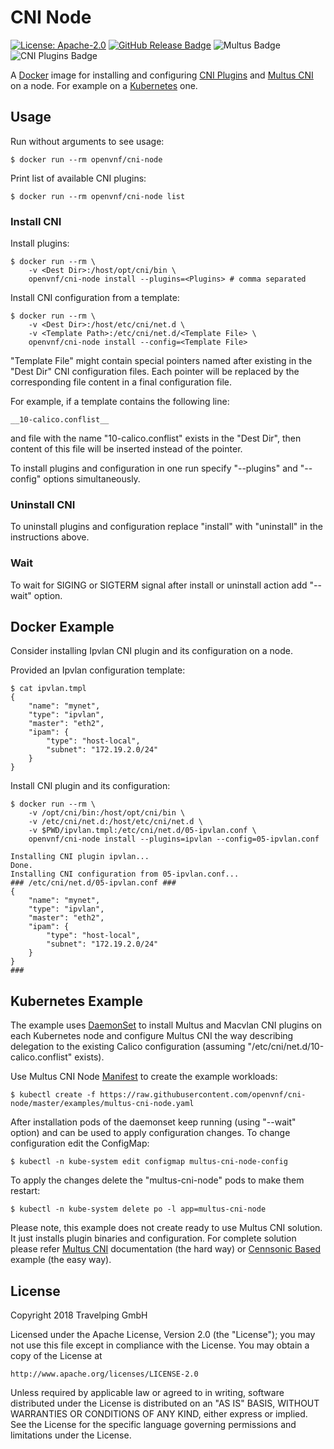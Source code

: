 # CNI Node

[![License: Apache-2.0][Apache 2.0 Badge]][Apache 2.0]
[![GitHub Release Badge]][GitHub Releases]
![Multus Badge]
![CNI Plugins Badge]

A [Docker] image for installing and configuring [CNI Plugins] and [Multus CNI]
on a node. For example on a [Kubernetes] one.

## Usage

Run without arguments to see usage:

```
$ docker run --rm openvnf/cni-node
```

Print list of available CNI plugins:

```
$ docker run --rm openvnf/cni-node list
```

### Install CNI

Install plugins:

```
$ docker run --rm \
    -v <Dest Dir>:/host/opt/cni/bin \
    openvnf/cni-node install --plugins=<Plugins> # comma separated
```

Install CNI configuration from a template:

```
$ docker run --rm \
    -v <Dest Dir>:/host/etc/cni/net.d \
    -v <Template Path>:/etc/cni/net.d/<Template File> \
    openvnf/cni-node install --config=<Template File>
```

"Template File" might contain special pointers named after existing in the
"Dest Dir" CNI configuration files. Each pointer will be replaced by the
corresponding file content in a final configuration file.

For example, if a template contains the following line:

```
__10-calico.conflist__
```

and file with the name "10-calico.conflist" exists in the "Dest Dir", then
content of this file will be inserted instead of the pointer.

To install plugins and configuration in one run specify "--plugins" and
"--config" options simultaneously.

### Uninstall CNI

To uninstall plugins and configuration replace "install" with "uninstall" in
the instructions above.

### Wait

To wait for SIGING or SIGTERM signal after install or uninstall action add
"--wait" option.

## Docker Example

Consider installing Ipvlan CNI plugin and its configuration on a node.

Provided an Ipvlan configuration template:

```
$ cat ipvlan.tmpl
{
    "name": "mynet",
    "type": "ipvlan",
    "master": "eth2",
    "ipam": {
        "type": "host-local",
        "subnet": "172.19.2.0/24"
    }
}
```

Install CNI plugin and its configuration:

```
$ docker run --rm \
    -v /opt/cni/bin:/host/opt/cni/bin \
    -v /etc/cni/net.d:/host/etc/cni/net.d \
    -v $PWD/ipvlan.tmpl:/etc/cni/net.d/05-ipvlan.conf \
    openvnf/cni-node install --plugins=ipvlan --config=05-ipvlan.conf

Installing CNI plugin ipvlan...
Done.
Installing CNI configuration from 05-ipvlan.conf...
### /etc/cni/net.d/05-ipvlan.conf ###
{
    "name": "mynet",
    "type": "ipvlan",
    "master": "eth2",
    "ipam": {
        "type": "host-local",
        "subnet": "172.19.2.0/24"
    }
}
###
```

## Kubernetes Example

The example uses [DaemonSet] to install Multus and Macvlan CNI plugins on each
Kubernetes node and configure Multus CNI the way describing delegation to the
existing Calico configuration (assuming "/etc/cni/net.d/10-calico.conflist"
exists).

Use Multus CNI Node [Manifest] to create the example workloads:

```
$ kubectl create -f https://raw.githubusercontent.com/openvnf/cni-node/master/examples/multus-cni-node.yaml
```

After installation pods of the daemonset keep running (using "--wait" option)
and can be used to apply configuration changes. To change configuration edit
the ConfigMap:

```
$ kubectl -n kube-system edit configmap multus-cni-node-config
```

To apply the changes delete the "multus-cni-node" pods to make them restart:

```
$ kubectl -n kube-system delete po -l app=multus-cni-node
```

Please note, this example does not create ready to use Multus CNI solution. It
just installs plugin binaries and configuration. For complete solution please
refer [Multus CNI] documentation (the hard way) or [Cennsonic Based] example
(the easy way).

## License

Copyright 2018 Travelping GmbH

Licensed under the Apache License, Version 2.0 (the "License");
you may not use this file except in compliance with the License.
You may obtain a copy of the License at

    http://www.apache.org/licenses/LICENSE-2.0

Unless required by applicable law or agreed to in writing, software
distributed under the License is distributed on an "AS IS" BASIS,
WITHOUT WARRANTIES OR CONDITIONS OF ANY KIND, either express or implied.
See the License for the specific language governing permissions and
limitations under the License.

<!-- Links -->

[Docker]: https://docs.docker.com
[Manifest]: examples/multus-cni-node.yaml
[DaemonSet]: https://kubernetes.io/docs/concepts/workloads/controllers/daemonset
[Kubernetes]: https://kubernetes.io
[Multus CNI]: https://github.com/intel/multus-cni
[CNI Plugins]: https://github.com/containernetworking/plugins
[Cennsonic Based]: https://github.com/travelping/cennsonic/blob/master/docs/components/network.md#multus

<!-- Badges -->

[Apache 2.0]: https://opensource.org/licenses/Apache-2.0
[Apache 2.0 Badge]: https://img.shields.io/badge/License-Apache%202.0-yellowgreen.svg?style=flat-square
[GitHub Releases]: https://github.com/travelping/cennsonic/releases
[GitHub Release Badge]: https://img.shields.io/github/release/openvnf/cni-node/all.svg?style=flat-square
[Multus Badge]: https://img.shields.io/badge/Multus%20CNI-v3.1-green.svg?style=flat-square
[CNI Plugins Badge]: https://img.shields.io/badge/CNI%20Plugins-v0.7.4-green.svg?style=flat-square
